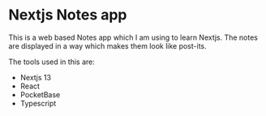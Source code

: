 # Nextjs Notes app

This is a web based Notes app which I am using to learn Nextjs. The notes are displayed in a way which makes them look like post-its.

The tools used in this are:
- Nextjs 13
- React
- PocketBase 
- Typescript